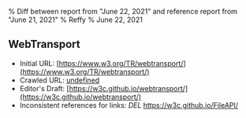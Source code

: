 % Diff between report from "June 22, 2021" and reference report from "June 21, 2021"
% Reffy
% June 22, 2021

## WebTransport

- Initial URL: [https://www.w3.org/TR/webtransport/](https://www.w3.org/TR/webtransport/)
- Crawled URL: [undefined](undefined)
- Editor's Draft: [https://w3c.github.io/webtransport/](https://w3c.github.io/webtransport/)
- Inconsistent references for links: *DEL* https://w3c.github.io/FileAPI/


